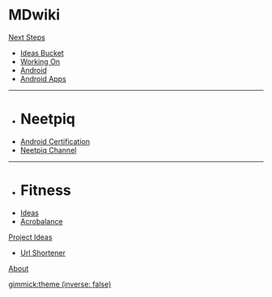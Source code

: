 # MDwiki

[Next Steps]()

  * [Ideas Bucket](NextSteps-IdeasBucket.md)
  * [Working On](NextSteps-WorkingOn.md)
  * [Android](NextSteps-Android.md)
  * [Android Apps](NextSteps-AndroidApps.md)
  - - - -
  * # Neetpiq
  * [Android Certification](NextSteps-AndroidCertification.md)
  * [Neetpiq Channel](NextSteps-Neetpiq.md)
  - - - -
  * # Fitness
  * [Ideas](NextSteps-Fitness.md)
  * [Acrobalance](NextSteps-Acrobalance.md)
  
[Project Ideas]()

  * [Url Shortener](UrlShortener.md)

[About](about.md)

[gimmick:theme (inverse: false)](united)

